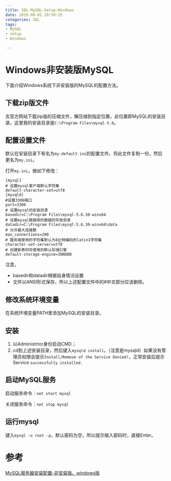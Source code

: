 ```yaml
---
title: SQL-MySQL-Setup-Windows
date: 2018-08-01 20:59:25
categories: SQL
tags:
- MySQL
- setup
- Windows

---
```


# Windows非安装版MySQL

下面介绍Windows系统下非安装版的MySQL的配置方法。

## 下载zip版文件

去官方网站下载zip版的压缩文件，解压缩到指定位置，此位置即MySQL的安装目录。这里我的安装目录是`C:\Program Files\mysql-5.6`。

## 配置设置文件

默认在安装目录下有名为`my-default.ini`的配置文件。将此文件复制一份，然后更名为`my.ini`。

打开`my.ini`，做如下修改：

```
[mysql]
# 设置mysql客户端默认字符集
default-character-set=utf8
[mysqld]
#设置3306端口
port=3306
# 设置mysql的安装目录
basedir=C:\Program Files\mysql-5.6.30-winx64
# 设置mysql数据库的数据的存放目录
datadir=C:\Program Files\mysql-5.6.30-winx64\data
# 允许最大连接数
max_connections=200
# 服务端使用的字符集默认为8比特编码的latin1字符集
character-set-server=utf8
# 创建新表时将使用的默认存储引擎
default-storage-engine=INNODB
```

注意，

- basedir和datadir根据自身情况设置
- 文件以ANSI形式保存，所以上述配置文件中的#中文部分应该删除。

## 修改系统环境变量

在系统环境变量PATH里添加MySQL的安装目录。

## 安装

1. 以Administrtor身份启动CMD；
2. cd到上述安装目录，然后键入`mysqld install`。（注意是mysqld）如果没有管理员权限会提示`Install/Remove of the Service Denied!`，正常安装后提示Service `successfully installed.`

## 启动MySQL服务

启动服务命令：`net start mysql`

关闭服务命令：`net stop mysql`

## 运行mysql

键入`mysql -u root -p`，默认密码为空，所以提示输入密码时，直接Enter。

# 参考

[MySQL服务器安装配置-非安装版、windows版](https://www.cnblogs.com/alunchen/p/5526903.html)

